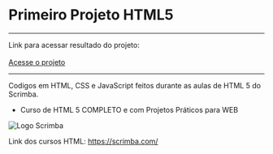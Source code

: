 # Primeiro Projeto HTML5

<hr>

Link para acessar resultado do projeto:
<br>
<br>
<a href="https://fernandorcoelho.github.io/my_first_html/" target="_blank">Acesse o projeto</a>
<hr>

Codigos em HTML, CSS e JavaScript feitos durante as aulas de HTML 5 do Scrimba.

- Curso de HTML 5 COMPLETO e com Projetos Práticos para WEB

<image src="https://scrimba.com/static/art/dark-logo.svg" alt="Logo Scrimba">

Link dos cursos HTML: https://scrimba.com/
